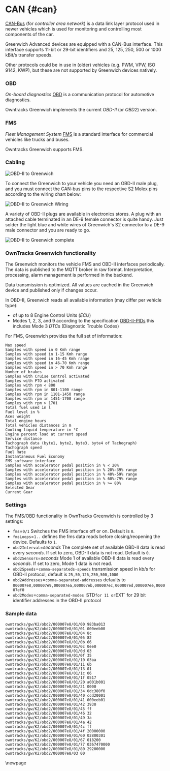 # CAN {#can}

[CAN-Bus](http://en.wikipedia.org/wiki/CAN_bus) (for *controller area network*) is a data link layer protocol used in newer vehicles which is used for monitoring and controlling most components of the car.

Greenwich Advanced devices are equipped with a CAN-Bus interface. This interface supports 11-bit or 29-bit identifiers and 25, 125, 250, 500 or 1000 kBit/s transfer speeds.

Other protocols could be in use in (older) vehicles (e.g. PWM, VPW, ISO 9142, KWP), but these are not supported by Greenwich devices natively.


### OBD

*On-board diagnostics* [OBD](http://en.wikipedia.org/wiki/On-board_diagnostics#OBD-II) is a communication protocol for automotive diagnostics.

Owntracks Greenwich implements the current *OBD-II* (or *OBD2*) version.

### FMS

*Fleet Management System* [FMS](http://en.wikipedia.org/wiki/Fleet_Management_System) is a standard interface for commercial vehicles like trucks and buses.

Owntracks Greenwich supports FMS.

### Cabling

![OBD-II to Greenwich](art/obd2-2-gw-pic.png)

To connect the Greenwich to your vehicle you need an OBD-II male plug, and you must connect the CAN-bus pins to the respective S2 Molex pins according to the wiring chart below:

![OBD-II to Greenwich Wiring](art/obd2-2-gw-wiring.png)

A variety of OBD-II plugs are available in electronics stores. A plug with an attached cable terminated in an DE-9 female connector is quite handy. Just solder the light blue and white wires of Greenwich's S2 connector to a DE-9 male connector and you are ready to go.


![OBD-II to Greenwich complete](art/obd2-2-gw-complete.jpg)

### OwnTracks Greenwich functionality

The Greenwich monitors the vehicle FMS and OBD-II interfaces periodically. The data is published to the MQTT broker in raw format. Interpretation, processing, alarm management is performed in the backend. 

Data transmission is optimized. All values are cached in the Greenwich device and published only if changes occur.

In OBD-II, Greenwich reads all available information (may differ per vehicle type):

* of up to 8 Engine Control Units (*ECU*)
* Modes 1, 2, 3, and 9 according to the specification [OBD-II-PIDs](http://en.wikipedia.org/wiki/OBD-II_PIDs)
	this includes Mode 3 *DTC*s (Diagnostic Trouble Codes)

For FMS, Greenwich provides the full set of information:

```
Max speed
Samples with speed in 0 Kmh range
Samples with speed in 1-15 Kmh range
Samples with speed in 16-45 Kmh range
Samples with speed in 46-70 Kmh range
Samples with speed in > 70 Kmh range
Number of brakes
Samples with Cruise Control activated
Samples with PTO activated
Samples with rpm < 800
Samples with rpm in 801-1100 range
Samples with rpm in 1101-1450 range
Samples with rpm in 1451-1700 range
Samples with rpm > 1701
Total fuel used in l
Fuel level in %
Axes weight
Total engine hours
Total vehicles distances in m
Cooling liquid temperature in °C
Engine percent load at current speed
Service distance
Tachograph data (byte1, byte2, byte3, byte4 of Tachograph)
Tachograph speed
Fuel Rate
Instantaneous Fuel Economy
FMS software interface
Samples with accelerator pedal position in % < 20%
Samples with accelerator pedal position in % 20%-39% range
Samples with accelerator pedal position in % 40%-59% range
Samples with accelerator pedal position in % 60%-79% range
Samples with accelerator pedal position in % >= 80%
Selected Gear
Current Gear
```

### Settings

The FMS/OBD functionality in OwnTracks Greenwich is controlled by 3 settings:

* `fms`=`0/1` Switches the FMS interface off or on. Default is `0`.
* `fmsLoops`=`1..` defines the fms data reads before closing/reopening the device. Defaults to `1`.
* `obd2Interval`=_seconds_ The complete set of available OBD-II data is read every _seconds_. If set to zero, OBD-II data is not read. Default is `0`.
* `obd2Sensors`=_seconds_ Mode 1 of available OBD-II data is read every _seconds_. If set to zero, Mode 1 data is not read.
* `obd2Speeds`=`comma-separateds-speeds` transmission speed in kb/s for OBD-II protocol, default is `25,50,126,250,500,1000`
* `obd2Addresses`=`comma-separated-addresses` defaults to `000007e8,000007e9,000007ea,000007eb,000007ec,000007ed,000007ee,000007ef0`
* `obd2Modes`=`comma-separated-modes `STD` for 11 or `EXT` for 29 bit identifier addresses in the OBD-II protocol

### Sample data

```
owntracks/gw/K2/obd2/000007e8/01/00 983ba013
owntracks/gw/K2/obd2/000007e8/01/01 000eeb00
owntracks/gw/K2/obd2/000007e8/01/04 8c
owntracks/gw/K2/obd2/000007e8/01/05 82
owntracks/gw/K2/obd2/000007e8/01/0b 66
owntracks/gw/K2/obd2/000007e8/01/0c 0ee0
owntracks/gw/K2/obd2/000007e8/01/0d 03
owntracks/gw/K2/obd2/000007e8/01/0f 35
owntracks/gw/K2/obd2/000007e8/01/10 03aa
owntracks/gw/K2/obd2/000007e8/01/11 6b
owntracks/gw/K2/obd2/000007e8/01/13 01
owntracks/gw/K2/obd2/000007e8/01/1c 06
owntracks/gw/K2/obd2/000007e8/01/1f 0517
owntracks/gw/K2/obd2/000007e8/01/20 a001b001
owntracks/gw/K2/obd2/000007e8/01/21 0000
owntracks/gw/K2/obd2/000007e8/01/34 0dc380f0
owntracks/gw/K2/obd2/000007e8/01/40 ccd20001
owntracks/gw/K2/obd2/000007e8/01/41 000eeb01
owntracks/gw/K2/obd2/000007e8/01/42 3930
owntracks/gw/K2/obd2/000007e8/01/45 ff
owntracks/gw/K2/obd2/000007e8/01/46 32
owntracks/gw/K2/obd2/000007e8/01/49 3a
owntracks/gw/K2/obd2/000007e8/01/4a 42
owntracks/gw/K2/obd2/000007e8/01/4c ff
owntracks/gw/K2/obd2/000007e8/01/4f 20000000
owntracks/gw/K2/obd2/000007e8/01/60 02800301
owntracks/gw/K2/obd2/000007e8/01/67 018200
owntracks/gw/K2/obd2/000007e8/01/77 0367470000
owntracks/gw/K2/obd2/000007e8/01/80 29200000
owntracks/gw/K2/obd2/000007e8/03 00
```

\newpage
